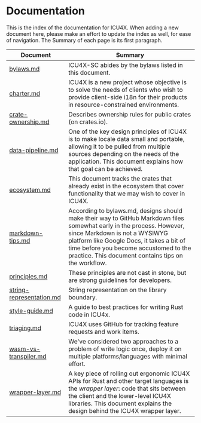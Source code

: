 Documentation
=============

This is the index of the documentation for ICU4X.  When adding a new document
here, please make an effort to update the index as well, for ease of
navigation.  The Summary of each page is its first paragraph.

Document | Summary
---------|---------
[bylaws.md](bylaws.md) | ICU4X-SC abides by the bylaws listed in this document.
[charter.md](charter.md) | ICU4X is a new project whose objective is to solve the needs of clients who wish to provide client-side i18n for their products in resource-constrained environments.
[crate-ownership.md](crate-ownership.md) | Describes ownership rules for public crates (on crates.io).
[data-pipeline.md](data-pipeline.md) | One of the key design principles of ICU4X is to make locale data small and portable, allowing it to be pulled from multiple sources depending on the needs of the application. This document explains how that goal can be achieved.
[ecosystem.md](ecosystem.md) | This document tracks the crates that already exist in the ecosystem that cover functionality that we may wish to cover in ICU4X.
[markdown-tips.md](markdown-tips.md) | According to bylaws.md, designs should make their way to GitHub Markdown files somewhat early in the process. However, since Markdown is not a WYSIWYG platform like Google Docs, it takes a bit of time before you become accustomed to the practice. This document contains tips on the workflow.
[principles.md](principles.md) | These principles are not cast in stone, but are strong guidelines for developers.
[string-representation.md](string-representation.md) | String representation on the library boundary.
[style-guide.md](style-guide.md) | A guide to best practices for writing Rust code in ICU4x.
[triaging.md](triaging.md) | ICU4X uses GitHub for tracking feature requests and work items.
[wasm-vs-transpiler.md](wasm-vs-transpiler.md) | We've considered two approaches to a problem of write logic once, deploy it on multiple platforms/languages with minimal effort.
[wrapper-layer.md](wrapper-layer.md) | A key piece of rolling out ergonomic ICU4X APIs for Rust and other target languages is the *wrapper layer*: code that sits between the client and the lower-level ICU4X libraries.  This document explains the design behind the ICU4X wrapper layer.

